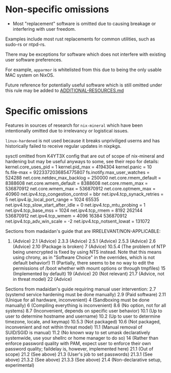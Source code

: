 # Non-specific omissions
- Most "replacement" software is omitted due to causing breakage or interfering
with user freedom.

Examples include most rust replacements for common utilities, such as sudo-rs
or ntpd-rs. 

There may be exceptions for software which does not interfere with existing
user software preferences.

For example, `apparmor` is whitelisted from this due to being the only usable
MAC system on NixOS.

Future reference for potentially useful software which is still omitted under
this rule may be added to [ADDITIONAL-RESOURCES.md](ADDITIONAL-RESOURCES.md)

# Specific omissions
Features in sources of research for `nix-mineral` which have been intentionally omitted due to irrelevancy or logistical issues.

`linux-hardened` is not used because it breaks unpriviliged userns and has
historically failed to receive regular updates in nixpkgs.

sysctl omitted from K4YT3X config that are out of scope of nix-mineral and
hardening  but may be useful anyways to some, see their repo for details:
kernel.core_uses_pid = 1
kernel.pid_max = 4194304
kernel.panic = 10
fs.file-max = 9223372036854775807
fs.inotify.max_user_watches = 524288
net.core.netdev_max_backlog = 250000
net.core.rmem_default = 8388608
net.core.wmem_default = 8388608
net.core.rmem_max = 536870912
net.core.wmem_max = 536870912
net.core.optmem_max = 40960
net.ipv4.tcp_congestion_control = bbr
net.ipv4.tcp_synack_retries = 5
net.ipv4.ip_local_port_range = 1024 65535
net.ipv4.tcp_slow_start_after_idle = 0
net.ipv4.tcp_mtu_probing = 1
net.ipv4.tcp_base_mss = 1024
net.ipv4.tcp_rmem = 8192 262144 536870912
net.ipv4.tcp_wmem = 4096 16384 536870912
net.ipv4.tcp_adv_win_scale = -2
net.ipv4.tcp_notsent_lowat = 131072

Sections from madaidan's guide that are IRRELEVANT/NON-APPLICABLE:
1. (Advice)
2.1 (Advice)
2.3.3 (Advice)
2.5.1 (Advice)
2.5.3 (Advice)
2.6 (Advice)
2.10 (Package is broken)
7 (Advice)
10.5.4 (The problem of NTP being unencrypted is fixed by using NTS instead.
Note that this means using chrony, as in "Software Choice" in the overrides,
which is not default behavior!)
11 (Partially, there seems to be no way to edit the permissions of /boot
whether with mount options or through tmpfiles)
15 (Implemented by default)
19 (Advice)
20 (Not relevant)
21.7 (Advice, not in threat model)
22 (Advice)

Sections from madaidan's guide requiring manual user intervention:
2.7 (systemd service hardening must be done manually)
2.9 (Paid software)
2.11 (Unique for all hardware, inconvenient)
4 (Sandboxing must be done manually)
6 (Compiling everything is inconvenient)
8.6 (No option, not for all systems)
8.7 (Inconvenient, depends on specific user behavior)
10.1 (Up to user to determine hostname and username)
10.2 (Up to user to determine timezone, locale, and keymap)
10.5.3 (Not packaged)
10.6 (Not packaged, inconvenient and not within threat model)
11.1 (Manual removal of SUID/SGID is manual)
11.2 (No known way to set umask declaratively systemwide, use your shellrc
or home manager to do so)
14 (Rather than enforce password quality with PAM, expect user
to enforce their own password quality; faildelay is, however,
implemented here)
21.1 (Out of scope)
21.2 (See above)
21.3 (User's job to set passwords)
21.3.1 (See above)
21.3.2 (See above)
21.3.3 (See above)
21.4 (Non-declarative setup, experimental)
